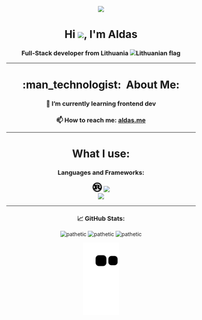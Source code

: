 <p align="center">
  <img src="https://media.giphy.com/media/M9gbBd9nbDrOTu1Mqx/giphy.gif" width="100"/>
</p>
<h1 align="center">Hi <img src="https://media.giphy.com/media/hvRJCLFzcasrR4ia7z/giphy.gif" width="40">, I'm Aldas</h1>
<h3 align="center">Full-Stack developer from Lithuania <img alt="Lithuanian flag" width="14px" height="13px" src="https://xo.wtf/image_proxy?url=https%3A%2F%2Fhotemoji.com%2Fimages%2Femoji%2F7%2Fso3ovm1sfyoi7.png&h=30a1eab60740f785d2dbf287590d84c5c05508fb8818e7a4bbe48abe8c0cdea4"></h3>

---

<h1 align="center">:man_technologist: &nbsp;About Me:</h1>
<!-- - 🔭 I’m currently working on **my framework**-->
<h3 align="center">🌱 I’m currently learning frontend dev</h3>
<h3 align="center">📫 How to reach me: <a href="https://aldas.me">aldas.me</a></h3>

---

<h1 align="center">What I use:</h1>
<h3 align="center">Languages and Frameworks:</h3>
<p align="center">
<code><img width="5%" src="https://github.com/devicons/devicon/blob/master/icons/rust/rust-plain.svg"></code>
<code><img width="9%" src="https://cdn.freebiesupply.com/logos/large/2x/nodejs-1-logo-png-transparent.png"></code>
<br />
<code><img width="10%" src="https://www.vectorlogo.zone/logos/python/python-ar21.svg"></code>

---

<h3 align="center"> &#x1f4c8; GitHub Stats: </h3>
<p align="center">
<img src="https://github-readme-stats.vercel.app/api?username=4ldas&theme=tokyonight&show_icons=true" alt="pathetic" width="350" height="140"/>
<img src="https://github-readme-stats.vercel.app/api/top-langs?username=4ldas&theme=tokyonight&layout=compact" alt="pathetic" width="350" height="140"/>
<img src="https://github-readme-streak-stats.herokuapp.com/?user=4ldas&theme=tokyonight" alt="pathetic" width="350" height="140"/>
</p>

<p align="center">
<img src="https://github.com/bwkam/bwkam/blob/output/github-contribution-snake.svg"></img>
</p>
